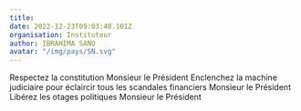 ```yaml
---
title: 
date: 2022-12-23T09:03:48.101Z
organisation: Instituteur 
author: IBRAHIMA SANO 
avatar: "/img/pays/SN.svg"
---
```


Respectez la constitution Monsieur le Président 
Enclenchez la machine judiciaire pour éclaircir  tous les scandales financiers Monsieur le Président 
Libérez les otages politiques Monsieur le Président 